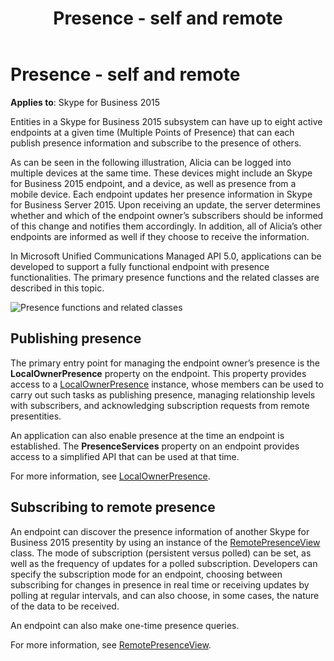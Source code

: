 ﻿---
title: Presence - self and remote
description: An overview of presence - self and remote.
TOCTitle: Presence - self and remote
ms:assetid: 13b41e4f-dff6-46fc-83d9-0ae9ad651a17
ms:mtpsurl: https://msdn.microsoft.com/library/Dn465964(v=office.16)
ms:contentKeyID: 65239882
ms.date: 07/27/2015
mtps_version: v=office.16
---

# Presence - self and remote


**Applies to**: Skype for Business 2015

Entities in a Skype for Business 2015 subsystem can have up to eight active endpoints at a given time (Multiple Points of Presence) that can each publish presence information and subscribe to the presence of others.

As can be seen in the following illustration, Alicia can be logged into multiple devices at the same time. These devices might include an Skype for Business 2015 endpoint, and a device, as well as presence from a mobile device. Each endpoint updates her presence information in Skype for Business Server 2015. Upon receiving an update, the server determines whether and which of the endpoint owner’s subscribers should be informed of this change and notifies them accordingly. In addition, all of Alicia’s other endpoints are informed as well if they choose to receive the information.

In Microsoft Unified Communications Managed API 5.0, applications can be developed to support a fully functional endpoint with presence functionalities. The primary presence functions and the related classes are described in this topic.

![Presence functions and related classes](images/Dn465964.LocalOwner_RemotePresence(Office.16).png "Presence functions and related classes")

## Publishing presence

The primary entry point for managing the endpoint owner’s presence is the **LocalOwnerPresence** property on the endpoint. This property provides access to a [LocalOwnerPresence](https://msdn.microsoft.com/library/hh382370\(v=office.16\)) instance, whose members can be used to carry out such tasks as publishing presence, managing relationship levels with subscribers, and acknowledging subscription requests from remote presentities.

An application can also enable presence at the time an endpoint is established. The **PresenceServices** property on an endpoint provides access to a simplified API that can be used at that time.

For more information, see [LocalOwnerPresence](https://msdn.microsoft.com/library/dd279776\(v=office.16\)).

## Subscribing to remote presence

An endpoint can discover the presence information of another Skype for Business 2015 presentity by using an instance of the [RemotePresenceView](https://msdn.microsoft.com/library/hh381152\(v=office.16\)) class. The mode of subscription (persistent versus polled) can be set, as well as the frequency of updates for a polled subscription. Developers can specify the subscription mode for an endpoint, choosing between subscribing for changes in presence in real time or receiving updates by polling at regular intervals, and can also choose, in some cases, the nature of the data to be received.

An endpoint can also make one-time presence queries.

For more information, see [RemotePresenceView](remotepresenceview.md).

